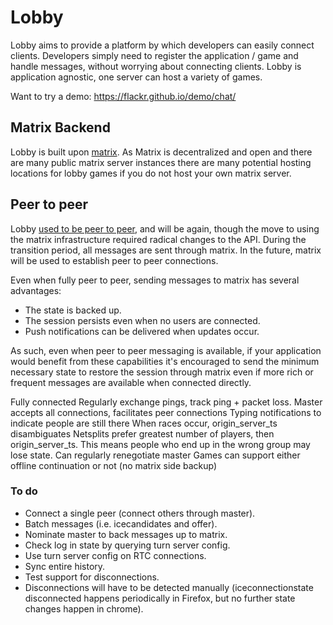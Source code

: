 # Lobby

Lobby aims to provide a platform by which developers can easily connect clients.
Developers simply need to register the application / game and handle messages,
without worrying about connecting clients. Lobby is application agnostic, one
server can host a variety of games.

Want to try a demo: https://flackr.github.io/demo/chat/

## Matrix Backend

Lobby is built upon [matrix](https://matrix.org/). As Matrix is decentralized
and open and there are many public matrix server instances there are many
potential hosting locations for lobby games if you do not host your own matrix
server.

## Peer to peer

Lobby [used to be peer to peer](https://github.com/flackr/lobby/tree/archived),
and will be again, though the move to using the matrix infrastructure required
radical changes to the API. During the transition period, all messages are sent
through matrix. In the future, matrix will be used to establish peer to peer
connections.

Even when fully peer to peer, sending messages to matrix has several advantages:
* The state is backed up.
* The session persists even when no users are connected.
* Push notifications can be delivered when updates occur.

As such, even when peer to peer messaging is available, if your application
would benefit from these capabilities it's encouraged to send the minimum
necessary state to restore the session through matrix even if more rich or
frequent messages are available when connected directly.

Fully connected
Regularly exchange pings, track ping + packet loss.
Master accepts all connections, facilitates peer connections
Typing notifications to indicate people are still there
When races occur, origin_server_ts disambiguates
Netsplits prefer greatest number of players, then origin_server_ts. This means people who end up in the wrong group may lose state.
Can regularly renegotiate master
Games can support either offline continuation or not (no matrix side backup)

### To do

* Connect a single peer (connect others through master).
* Batch messages (i.e. icecandidates and offer).
* Nominate master to back messages up to matrix.
* Check log in state by querying turn server config.
* Use turn server config on RTC connections.
* Sync entire history.
* Test support for disconnections.
* Disconnections will have to be detected manually (iceconnectionstate disconnected happens periodically in Firefox, but no further state changes happen in chrome).
